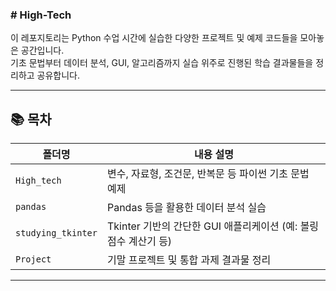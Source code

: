 <h3># High-Tech</h3>


이 레포지토리는 Python 수업 시간에 실습한 다양한 프로젝트 및 예제 코드들을 모아놓은 공간입니다.  
기초 문법부터 데이터 분석, GUI, 알고리즘까지 실습 위주로 진행된 학습 결과물들을 정리하고 공유합니다.

---

## 📚 목차

| 폴더명             | 내용 설명                                             |
|------------------|------------------------------------------------------|
| `High_tech`       | 변수, 자료형, 조건문, 반복문 등 파이썬 기초 문법 예제             |
| `pandas`| Pandas 등을 활용한 데이터 분석 실습                         |
| `studying_tkinter`| Tkinter 기반의 간단한 GUI 애플리케이션 (예: 볼링 점수 계산기 등)  |
| `Project`        | 기말 프로젝트 및 통합 과제 결과물 정리                              |

---
